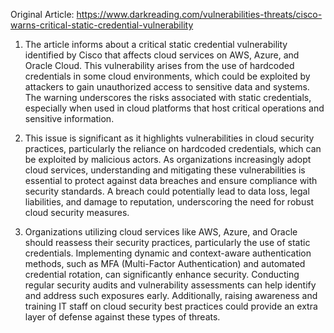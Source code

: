 Original Article: https://www.darkreading.com/vulnerabilities-threats/cisco-warns-critical-static-credential-vulnerability

1) The article informs about a critical static credential vulnerability identified by Cisco that affects cloud services on AWS, Azure, and Oracle Cloud. This vulnerability arises from the use of hardcoded credentials in some cloud environments, which could be exploited by attackers to gain unauthorized access to sensitive data and systems. The warning underscores the risks associated with static credentials, especially when used in cloud platforms that host critical operations and sensitive information.

2) This issue is significant as it highlights vulnerabilities in cloud security practices, particularly the reliance on hardcoded credentials, which can be exploited by malicious actors. As organizations increasingly adopt cloud services, understanding and mitigating these vulnerabilities is essential to protect against data breaches and ensure compliance with security standards. A breach could potentially lead to data loss, legal liabilities, and damage to reputation, underscoring the need for robust cloud security measures.

3) Organizations utilizing cloud services like AWS, Azure, and Oracle should reassess their security practices, particularly the use of static credentials. Implementing dynamic and context-aware authentication methods, such as MFA (Multi-Factor Authentication) and automated credential rotation, can significantly enhance security. Conducting regular security audits and vulnerability assessments can help identify and address such exposures early. Additionally, raising awareness and training IT staff on cloud security best practices could provide an extra layer of defense against these types of threats.